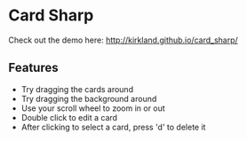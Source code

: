 # Card Sharp

Check out the demo here: http://kirkland.github.io/card_sharp/

## Features
* Try dragging the cards around
* Try dragging the background around
* Use your scroll wheel to zoom in or out
* Double click to edit a card
* After clicking to select a card, press 'd' to delete it
